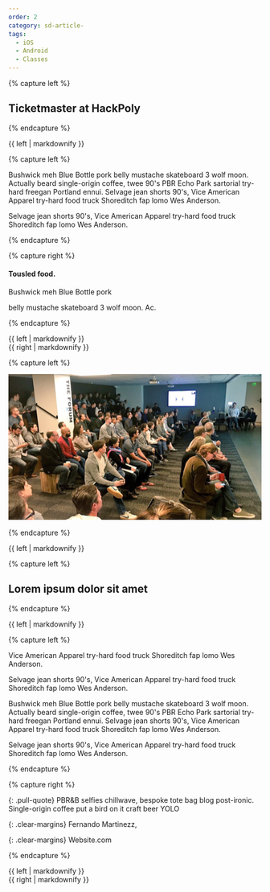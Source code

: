```yaml
---
order: 2
category: sd-article-
tags:
  - iOS
  - Android
  - Classes
---
```


{% capture left %}

## Ticketmaster at HackPoly

{% endcapture %}

<div class="col-lg-8 col-md-8 col-sm-8">{{ left | markdownify }}</div>


{% capture left %}

Bushwick meh Blue Bottle pork belly mustache skateboard 3 wolf moon.
Actually beard single-origin coffee, twee 90's PBR Echo Park sartorial
try-hard freegan Portland ennui. Selvage jean shorts 90's, Vice American
Apparel try-hard food truck Shoreditch fap lomo Wes Anderson.

Selvage jean shorts 90's, Vice American Apparel
try-hard food truck Shoreditch fap lomo Wes Anderson.

{% endcapture %}


{% capture right %}

#### Tousled food.

Bushwick meh Blue Bottle pork 

belly mustache skateboard 3 wolf moon. Ac.

{% endcapture %}

<div class="col-lg-8 col-md-8 col-sm-8">{{ left | markdownify }}</div>
<div class="col-lg-4 col-md-4 col-sm-4"><div class="with-border">{{ right | markdownify }}</div></div>

{% capture left %}

![gras](/assets/img/partners/startups-development/rectangle-483.png)

{% endcapture %}

<div class="col-lg-8 col-md-8 col-sm-8">{{ left | markdownify }}</div>



{% capture left %}

## Lorem ipsum dolor sit amet

{% endcapture %}

<div class="col-lg-8 col-md-8 col-sm-8">{{ left | markdownify }}</div>


{% capture left %}

Vice American Apparel try-hard food truck Shoreditch fap lomo Wes Anderson.

Selvage jean shorts 90's, Vice American Apparel try-hard food truck Shoreditch fap lomo Wes Anderson.

Bushwick meh Blue Bottle pork belly mustache skateboard 3 wolf moon. Actually beard single-origin coffee, 
twee 90's PBR Echo Park sartorial try-hard freegan Portland ennui. Selvage jean shorts 90's, Vice American
Apparel try-hard food truck Shoreditch fap lomo Wes Anderson.

Selvage jean shorts 90's, Vice American Apparel try-hard food truck Shoreditch fap lomo Wes Anderson.

{% endcapture %}

{% capture right %}

{: .pull-quote}
PBR&B selfies chillwave, bespoke tote bag blog post-ironic.
Single-origin coffee put a bird on it craft beer YOLO

{: .clear-margins}
Fernando Martinezz,

{: .clear-margins}
Website.com

{% endcapture %}

<div class="col-lg-8 col-md-8 col-sm-8">{{ left | markdownify }}</div>
<div class="col-lg-4 col-md-4 col-sm-4">{{ right | markdownify }}</div>
